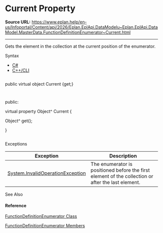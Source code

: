 # Current Property

**Source URL:** https://www.eplan.help/en-us/Infoportal/Content/api/2026/Eplan.EplApi.DataModelu~Eplan.EplApi.DataModel.MasterData.FunctionDefinitionEnumerator~Current.html

---

Gets the element in the collection at the current position of the enumerator.

Syntax

- [C#](#i-syntax-CS)
- [C++/CLI](#i-syntax-CPP2005)

```
```
public virtual object Current {get;}
```
```

```
```
public:
virtual property Object^ Current {
   Object^ get();
}
```
```

Exceptions

| Exception | Description |
| --- | --- |
| [System.InvalidOperationException](#) | The enumerator is positioned before the first element of the collection or after the last element. |



See Also

#### Reference

[FunctionDefinitionEnumerator Class](Eplan.EplApi.DataModelu~Eplan.EplApi.DataModel.MasterData.FunctionDefinitionEnumerator.html)
  
[FunctionDefinitionEnumerator Members](Eplan.EplApi.DataModelu~Eplan.EplApi.DataModel.MasterData.FunctionDefinitionEnumerator_members.html)